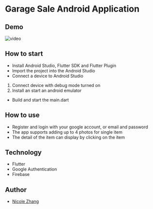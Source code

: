 # Garage Sale Android Application 

## Demo

![video](./demo/garage_sale_demo.gif)

## How to start

- Install Android Studio, Flutter SDK and Flutter Plugin
- Import the project into the Android Studio
- Connect a device to Android Studio
1. Connect device with debug mode turned on
2. Install an start an android emulator
- Build and start the main.dart

## How to use

- Register and login with your google account, or email and password
- The app supports adding up to 4 photos for single item
- The detail of the item can display by clicking on the item


## Technology

- Flutter
- Google Authentication
- Firebase

## Author

- [Nicole Zhang](https://github.com/zyxnicole)
